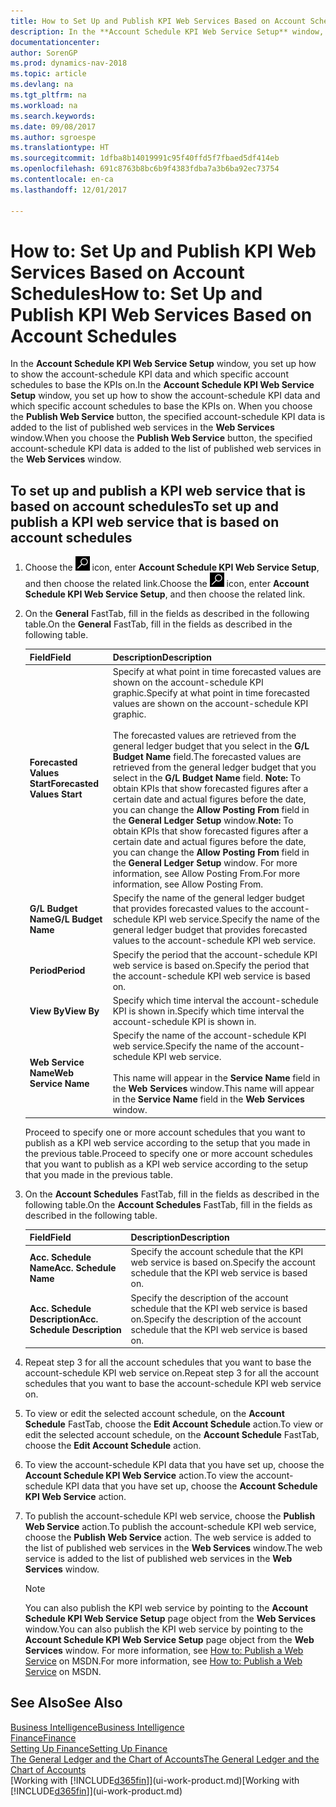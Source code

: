 ```yaml
---
title: How to Set Up and Publish KPI Web Services Based on Account Schedules
description: In the **Account Schedule KPI Web Service Setup** window, you set up how to show the account-schedule KPI data and which specific account schedules to base the KPIs on.
documentationcenter: 
author: SorenGP
ms.prod: dynamics-nav-2018
ms.topic: article
ms.devlang: na
ms.tgt_pltfrm: na
ms.workload: na
ms.search.keywords: 
ms.date: 09/08/2017
ms.author: sgroespe
ms.translationtype: HT
ms.sourcegitcommit: 1dfba8b14019991c95f40ffd5f7fbaed5df414eb
ms.openlocfilehash: 691c8763b8bc6b9f4383fdba7a3b6ba92ec73754
ms.contentlocale: en-ca
ms.lasthandoff: 12/01/2017

---
```

# <a name="how-to-set-up-and-publish-kpi-web-services-based-on-account-schedules"></a><span data-ttu-id="0b460-103">How to: Set Up and Publish KPI Web Services Based on Account Schedules</span><span class="sxs-lookup"><span data-stu-id="0b460-103">How to: Set Up and Publish KPI Web Services Based on Account Schedules</span></span>
<span data-ttu-id="0b460-104">In the **Account Schedule KPI Web Service Setup** window, you set up how to show the account-schedule KPI data and which specific account schedules to base the KPIs on.</span><span class="sxs-lookup"><span data-stu-id="0b460-104">In the **Account Schedule KPI Web Service Setup** window, you set up how to show the account-schedule KPI data and which specific account schedules to base the KPIs on.</span></span> <span data-ttu-id="0b460-105">When you choose the **Publish Web Service** button, the specified account-schedule KPI data is added to the list of published web services in the **Web Services** window.</span><span class="sxs-lookup"><span data-stu-id="0b460-105">When you choose the **Publish Web Service** button, the specified account-schedule KPI data is added to the list of published web services in the **Web Services** window.</span></span>  

## <a name="to-set-up-and-publish-a-kpi-web-service-that-is-based-on-account-schedules"></a><span data-ttu-id="0b460-106">To set up and publish a KPI web service that is based on account schedules</span><span class="sxs-lookup"><span data-stu-id="0b460-106">To set up and publish a KPI web service that is based on account schedules</span></span>  

1.  <span data-ttu-id="0b460-107">Choose the ![Search for Page or Report](media/ui-search/search_small.png "Search for Page or Report icon") icon, enter **Account Schedule KPI Web Service Setup**, and then choose the related link.</span><span class="sxs-lookup"><span data-stu-id="0b460-107">Choose the ![Search for Page or Report](media/ui-search/search_small.png "Search for Page or Report icon") icon, enter **Account Schedule KPI Web Service Setup**, and then choose the related link.</span></span>  
2.  <span data-ttu-id="0b460-108">On the **General** FastTab, fill in the fields as described in the following table.</span><span class="sxs-lookup"><span data-stu-id="0b460-108">On the **General** FastTab, fill in the fields as described in the following table.</span></span>  

    |<span data-ttu-id="0b460-109">Field</span><span class="sxs-lookup"><span data-stu-id="0b460-109">Field</span></span>|<span data-ttu-id="0b460-110">Description</span><span class="sxs-lookup"><span data-stu-id="0b460-110">Description</span></span>|  
    |---------------------------------|---------------------------------------|  
    |<span data-ttu-id="0b460-111">**Forecasted Values Start**</span><span class="sxs-lookup"><span data-stu-id="0b460-111">**Forecasted Values Start**</span></span>|<span data-ttu-id="0b460-112">Specify at what point in time forecasted values are shown on the account-schedule KPI graphic.</span><span class="sxs-lookup"><span data-stu-id="0b460-112">Specify at what point in time forecasted values are shown on the account-schedule KPI graphic.</span></span><br /><br /> <span data-ttu-id="0b460-113">The forecasted values are retrieved from the general ledger budget that you select in the **G/L Budget Name** field.</span><span class="sxs-lookup"><span data-stu-id="0b460-113">The forecasted values are retrieved from the general ledger budget that you select in the **G/L Budget Name** field.</span></span> <span data-ttu-id="0b460-114">**Note:**  To obtain KPIs that show forecasted figures after a certain date and actual figures before the date, you can change the **Allow Posting From** field in the **General Ledger Setup** window.</span><span class="sxs-lookup"><span data-stu-id="0b460-114">**Note:**  To obtain KPIs that show forecasted figures after a certain date and actual figures before the date, you can change the **Allow Posting From** field in the **General Ledger Setup** window.</span></span> <span data-ttu-id="0b460-115">For more information, see Allow Posting From.</span><span class="sxs-lookup"><span data-stu-id="0b460-115">For more information, see Allow Posting From.</span></span>|  
    |<span data-ttu-id="0b460-116">**G/L Budget Name**</span><span class="sxs-lookup"><span data-stu-id="0b460-116">**G/L Budget Name**</span></span>|<span data-ttu-id="0b460-117">Specify the name of the general ledger budget that provides forecasted values to the account-schedule KPI web service.</span><span class="sxs-lookup"><span data-stu-id="0b460-117">Specify the name of the general ledger budget that provides forecasted values to the account-schedule KPI web service.</span></span>|  
    |<span data-ttu-id="0b460-118">**Period**</span><span class="sxs-lookup"><span data-stu-id="0b460-118">**Period**</span></span>|<span data-ttu-id="0b460-119">Specify the period that the account-schedule KPI web service is based on.</span><span class="sxs-lookup"><span data-stu-id="0b460-119">Specify the period that the account-schedule KPI web service is based on.</span></span>|  
    |<span data-ttu-id="0b460-120">**View By**</span><span class="sxs-lookup"><span data-stu-id="0b460-120">**View By**</span></span>|<span data-ttu-id="0b460-121">Specify which time interval the account-schedule KPI is shown in.</span><span class="sxs-lookup"><span data-stu-id="0b460-121">Specify which time interval the account-schedule KPI is shown in.</span></span>|  
    |<span data-ttu-id="0b460-122">**Web Service Name**</span><span class="sxs-lookup"><span data-stu-id="0b460-122">**Web Service Name**</span></span>|<span data-ttu-id="0b460-123">Specify the name of the account-schedule KPI web service.</span><span class="sxs-lookup"><span data-stu-id="0b460-123">Specify the name of the account-schedule KPI web service.</span></span><br /><br /> <span data-ttu-id="0b460-124">This name will appear in the **Service Name** field in the **Web Services** window.</span><span class="sxs-lookup"><span data-stu-id="0b460-124">This name will appear in the **Service Name** field in the **Web Services** window.</span></span>|  

    <span data-ttu-id="0b460-125">Proceed to specify one or more account schedules that you want to publish as a KPI web service according to the setup that you made in the previous table.</span><span class="sxs-lookup"><span data-stu-id="0b460-125">Proceed to specify one or more account schedules that you want to publish as a KPI web service according to the setup that you made in the previous table.</span></span>  

3.  <span data-ttu-id="0b460-126">On the **Account Schedules** FastTab, fill in the fields as described in the following table.</span><span class="sxs-lookup"><span data-stu-id="0b460-126">On the **Account Schedules** FastTab, fill in the fields as described in the following table.</span></span>  

    |<span data-ttu-id="0b460-127">Field</span><span class="sxs-lookup"><span data-stu-id="0b460-127">Field</span></span>|<span data-ttu-id="0b460-128">Description</span><span class="sxs-lookup"><span data-stu-id="0b460-128">Description</span></span>|  
    |---------------------------------|---------------------------------------|  
    |<span data-ttu-id="0b460-129">**Acc. Schedule Name**</span><span class="sxs-lookup"><span data-stu-id="0b460-129">**Acc. Schedule Name**</span></span>|<span data-ttu-id="0b460-130">Specify the account schedule that the KPI web service is based on.</span><span class="sxs-lookup"><span data-stu-id="0b460-130">Specify the account schedule that the KPI web service is based on.</span></span>|  
    |<span data-ttu-id="0b460-131">**Acc. Schedule Description**</span><span class="sxs-lookup"><span data-stu-id="0b460-131">**Acc. Schedule Description**</span></span>|<span data-ttu-id="0b460-132">Specify the description of the account schedule that the KPI web service is based on.</span><span class="sxs-lookup"><span data-stu-id="0b460-132">Specify the description of the account schedule that the KPI web service is based on.</span></span>|  

4.  <span data-ttu-id="0b460-133">Repeat step 3 for all the account schedules that you want to base the account-schedule KPI web service on.</span><span class="sxs-lookup"><span data-stu-id="0b460-133">Repeat step 3 for all the account schedules that you want to base the account-schedule KPI web service on.</span></span>  
5.  <span data-ttu-id="0b460-134">To view or edit the selected account schedule, on the **Account Schedule** FastTab, choose the **Edit Account Schedule** action.</span><span class="sxs-lookup"><span data-stu-id="0b460-134">To view or edit the selected account schedule, on the **Account Schedule** FastTab, choose the **Edit Account Schedule** action.</span></span>  
6.  <span data-ttu-id="0b460-135">To view the account-schedule KPI data that you have set up, choose the **Account Schedule KPI Web Service** action.</span><span class="sxs-lookup"><span data-stu-id="0b460-135">To view the account-schedule KPI data that you have set up, choose the **Account Schedule KPI Web Service** action.</span></span>  
7.  <span data-ttu-id="0b460-136">To publish the account-schedule KPI web service, choose the **Publish Web Service** action.</span><span class="sxs-lookup"><span data-stu-id="0b460-136">To publish the account-schedule KPI web service, choose the **Publish Web Service** action.</span></span> <span data-ttu-id="0b460-137">The web service is added to the list of published web services in the **Web Services** window.</span><span class="sxs-lookup"><span data-stu-id="0b460-137">The web service is added to the list of published web services in the **Web Services** window.</span></span>  

    > [!NOTE]  
    >  <span data-ttu-id="0b460-138">You can also publish the KPI web service by pointing to the **Account Schedule KPI Web Service Setup** page object from the **Web Services** window.</span><span class="sxs-lookup"><span data-stu-id="0b460-138">You can also publish the KPI web service by pointing to the **Account Schedule KPI Web Service Setup** page object from the **Web Services** window.</span></span> <span data-ttu-id="0b460-139">For more information, see [How to: Publish a Web Service](https://msdn.microsoft.com/en-us/library/dd338978.aspx) on MSDN.</span><span class="sxs-lookup"><span data-stu-id="0b460-139">For more information, see [How to: Publish a Web Service](https://msdn.microsoft.com/en-us/library/dd338978.aspx) on MSDN.</span></span>  

## <a name="see-also"></a><span data-ttu-id="0b460-140">See Also</span><span class="sxs-lookup"><span data-stu-id="0b460-140">See Also</span></span>  
[<span data-ttu-id="0b460-141">Business Intelligence</span><span class="sxs-lookup"><span data-stu-id="0b460-141">Business Intelligence</span></span>](bi.md)  
[<span data-ttu-id="0b460-142">Finance</span><span class="sxs-lookup"><span data-stu-id="0b460-142">Finance</span></span>](finance.md)  
[<span data-ttu-id="0b460-143">Setting Up Finance</span><span class="sxs-lookup"><span data-stu-id="0b460-143">Setting Up Finance</span></span>](finance-setup-finance.md)  
[<span data-ttu-id="0b460-144">The General Ledger and the Chart of Accounts</span><span class="sxs-lookup"><span data-stu-id="0b460-144">The General Ledger and the Chart of Accounts</span></span>](finance-general-ledger.md)  
<span data-ttu-id="0b460-145">[Working with [!INCLUDE[d365fin](includes/d365fin_md.md)]](ui-work-product.md)</span><span class="sxs-lookup"><span data-stu-id="0b460-145">[Working with [!INCLUDE[d365fin](includes/d365fin_md.md)]](ui-work-product.md)</span></span>

